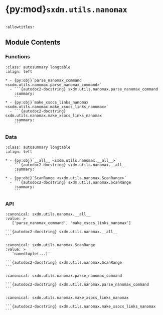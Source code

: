 # {py:mod}`sxdm.utils.nanomax`

```{py:module} sxdm.utils.nanomax
```

```{autodoc2-docstring} sxdm.utils.nanomax
:allowtitles:
```

## Module Contents

### Functions

````{list-table}
:class: autosummary longtable
:align: left

* - {py:obj}`parse_nanomax_command <sxdm.utils.nanomax.parse_nanomax_command>`
  - ```{autodoc2-docstring} sxdm.utils.nanomax.parse_nanomax_command
    :summary:
    ```
* - {py:obj}`make_xsocs_links_nanomax <sxdm.utils.nanomax.make_xsocs_links_nanomax>`
  - ```{autodoc2-docstring} sxdm.utils.nanomax.make_xsocs_links_nanomax
    :summary:
    ```
````

### Data

````{list-table}
:class: autosummary longtable
:align: left

* - {py:obj}`__all__ <sxdm.utils.nanomax.__all__>`
  - ```{autodoc2-docstring} sxdm.utils.nanomax.__all__
    :summary:
    ```
* - {py:obj}`ScanRange <sxdm.utils.nanomax.ScanRange>`
  - ```{autodoc2-docstring} sxdm.utils.nanomax.ScanRange
    :summary:
    ```
````

### API

````{py:data} __all__
:canonical: sxdm.utils.nanomax.__all__
:value: >
   ['parse_nanomax_command', 'make_xsocs_links_nanomax']

```{autodoc2-docstring} sxdm.utils.nanomax.__all__
```

````

````{py:data} ScanRange
:canonical: sxdm.utils.nanomax.ScanRange
:value: >
   'namedtuple(...)'

```{autodoc2-docstring} sxdm.utils.nanomax.ScanRange
```

````

````{py:function} parse_nanomax_command(command)
:canonical: sxdm.utils.nanomax.parse_nanomax_command

```{autodoc2-docstring} sxdm.utils.nanomax.parse_nanomax_command
```
````

````{py:function} make_xsocs_links_nanomax(path_exp, path_out, name_out, scan_nums, raw_nums=False)
:canonical: sxdm.utils.nanomax.make_xsocs_links_nanomax

```{autodoc2-docstring} sxdm.utils.nanomax.make_xsocs_links_nanomax
```
````
